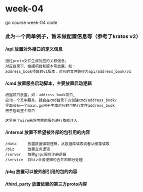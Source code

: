 # week-04
go course week-04 code

### 此为一个简单例子，暂未做配置信息等（参考了kratos v2）

#### /api  放置对外接口的定义信息
```
通过proto文件生成对应的关联信息，
对应目录下，根据项目和版本号放置，如：
address_book项目的v1版本，对应的文件路径为api/address_book/v1
```

#### /cmd 放置服务启动脚本，主要放置启动逻辑
```
根据项目放置，如：address_book项目,
启动一个其中服务，就会在cmd目录下方创建cmd/address_book/
里面会有一个main.go用于生成对应的可执行文件address_book
用于启动整个项目

这里用了wire来将内置的服务进行依赖注入
```

#### /internal 放置不希望被外部的包引用的内容
```
/data     放置数据读取逻辑，从数据库读取或者从缓存读取
/biz      放置业务逻辑
/server   放置grpc服务注册逻辑
/service  将biz业务逻辑的合并和部分处理
```

#### /pkg 放置可以被外部引用的包的内容

#### /third_party 放置依赖的第三方proto内容